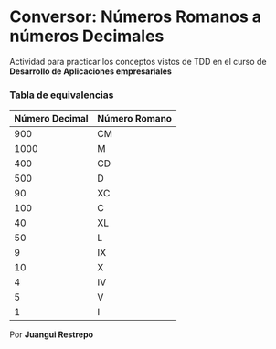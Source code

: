 # Conversor: Números Romanos a números Decimales
Actividad para practicar los conceptos vistos de TDD en el curso de **Desarrollo de Aplicaciones empresariales**

### Tabla de equivalencias

| Número Decimal | Número Romano |
|:---------------|:--------------|
| 900            | CM            |
| 1000           | M             |
| 400            | CD            |
| 500            | D             |
| 90             | XC            |
| 100            | C             |
| 40             | XL            |
| 50             | L             |
| 9              | IX            |
| 10             | X             |
| 4              | IV            |
| 5              | V             |
| 1              | I             |

Por **Juangui Restrepo**
